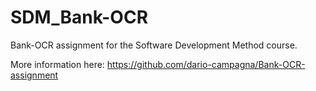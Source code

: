 # SDM_Bank-OCR
Bank-OCR assignment for the Software Development Method course.

More information here: https://github.com/dario-campagna/Bank-OCR-assignment
